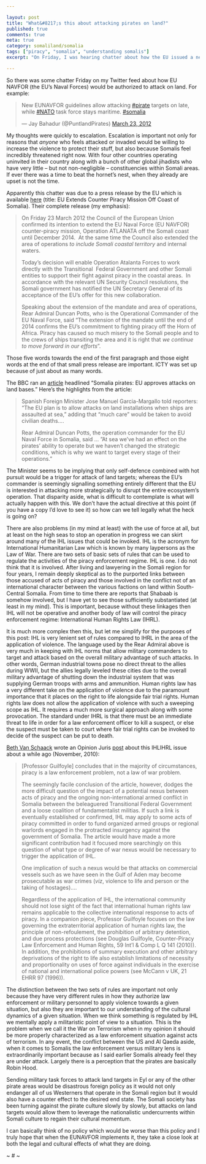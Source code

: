 ```yaml
---

layout: post
title: "What&#8217;s this about attacking pirates on land?"
published: true
comments: true
meta: true
category: somaliland/somalia
tags: ["piracy", "somalia", "understanding somalis"]
excerpt: "On Friday, I was hearing chatter about how the EU issued a new directive authorizing the EUNAVFOR to attack land targets. This is an awful idea that will have strategic and operational consequences - all of which that will be negative. In addition I have serious concerns as to the legality of the application of violence on land as a solution to the so called Piracy Problem."

---
```


So there was some chatter Friday on my Twitter feed about how EU NAVFOR (the EU’s Naval Forces) would be authorized to attack on land. For example:


> New EUNAVFOR guidelines allow attacking [#pirate][1] targets on late, while [#NATO][2] task force stays maritime. [#somalia][3]
>
> — Jay Bahadur (@PuntlandPirates) [March 23, 2012][4]


My thoughts were quickly to escalation. Escalation is important not only for reasons that *anyone* who feels attacked or invaded would be willing to increase the violence to protect their stuff, but also because Somalis feel incredibly threatened right now. With four other countries operating uninvited in their country along with a bunch of other global jihadists who have very little – but not non-negligible – constituencies within Somali areas. If ever there was a time to beat the hornet’s nest, when they already are upset is not the time.

Apparently this chatter was due to a press release by the EU which is available [here][6] (title: EU Extends Counter Piracy Mission Off Coast of Somalia). Their complete release (my emphasis):

> On Friday 23 March 2012 the Council of the European Union confirmed its intention to extend the EU Naval Force (EU NAVFOR) counter-piracy mission, Operation ATLANATA off the Somali coast until December 2014.  At the same time the Council also extended the area of operations *to include Somali coastal territory* and internal waters.
>
> Today’s decision will enable Operation Atalanta Forces to work directly with the Transitional  Federal Government and other Somali entities to support their fight against piracy in the coastal areas.  In accordance with the relevant UN Security Council resolutions, the Somali government has notified the UN Secretary General of its acceptance of the EU’s offer for this new collaboration.
>
> Speaking about the extension of the mandate and area of operations, Rear Admiral Duncan Potts, who is the Operational Commander of the EU Naval Force, said “The extension of the mandate until the end of 2014 confirms the EU’s commitment to fighting piracy off the Horn of Africa. Piracy has caused so much misery to the Somali people and to the crews of ships transiting the area and it is right that *we continue to move forward in our efforts*”.

Those five words towards the end of the first paragraph and those eight words at the end of that small press release are important. ICTY was set up because of just about as many words.

The BBC ran an [article][7] headlined “Somalia pirates: EU approves attacks on land bases.” Here’s the highlights from the article:

> Spanish Foreign Minister Jose Manuel Garcia-Margallo told reporters: “The EU plan is to allow attacks on land installations when ships are assaulted at sea,” adding that “much care” would be taken to avoid civilian deaths….
>
> Rear Admiral Duncan Potts, the operation commander for the EU Naval Force in Somalia, said … ”At sea we’ve had an effect on the pirates’ ability to operate but we haven’t changed the strategic conditions, which is why we want to target every stage of their operations.”

The Minister seems to be implying that only self-defence combined with hot pursuit would be a trigger for attack of land targets; whereas the EU’s commander is seemingly signalling something entirely different that the EU is interested in attacking more strategically to disrupt the entire ecosystem’s operation. That disparity aside, what is difficult to contemplate is what will actually happen with this. We don’t have the actual directive at this point (if you have a copy I’d love to see it) so how can we tell legally what the heck is going on?

There are also problems (in my mind at least) with the use of force at all, but at least on the high seas to stop an operation in progress we can skirt around many of the IHL issues that could be invoked. IHL is the acronym for International Humanitarian Law which is known by many laypersons as the Law of War. There are two sets of basic sets of rules that can be used to regulate the activities of the piracy enforcement regime. IHL is one. I do not think that it is involved. After living and lawyering in the Somali region for four years, I remain deeply skeptical as to the purported links between those accused of acts of piracy and those involved in the conflict not of an international character between the various factions on land within South-Central Somalia. From time to time there are reports that Shabaab is somehow involved, but I have yet to see those sufficiently substantiated (at least in my mind). This is important, because without these linkages then IHL will not be operative and another body of law will control the piracy enforcement regime: International Human Rights Law (IHRL).

It is much more complex then this, but let me simplify for the purposes of this post: IHL is very lenient set of rules compared to IHRL in the area of the application of violence. The language used by the Rear Admiral above is very much in keeping with IHL norms that allow military commanders to target and attack based on the overall military advantage of such attacks. In other words, German industrial towns pose no direct threat to the allies during WWII, but the allies legally leveled these cities due to the overall military advantage of shutting down the industrial system that was supplying German troops with arms and ammunition. Human rights law has a very different take on the application of violence due to the paramount importance that it places on the right to life alongside fair trial rights. Human rights law does not allow the application of violence with such a sweeping scope as IHL. It requires a much more surgical approach along with some provocation. The standard under IHRL is that there must be an immediate threat to life in order for a law enforcement officer to kill a suspect, or else the suspect must be taken to court where fair trial rights can be invoked to decide of the suspect can be put to death.

[Beth Van Schaack][8] wrote an Opinion Juris [post][9] about this IHLIHRL issue about a while ago (November, 2010):

> [Professor Guilfoyle] concludes that in the majority of circumstances, piracy is a law enforcement problem, not a law of war problem.
>
> The seemingly facile conclusion of the article, however, dodges the more difficult question of the impact of a potential nexus between acts of piracy and the ongoing non-international armed conflict in Somalia between the beleaguered Transitional Federal Government and a loose coalition of fundamentalist militias. If such a link is eventually established or confirmed, IHL may apply to some acts of piracy committed in order to fund organized armed groups or regional warlords engaged in the protracted insurgency against the government of Somalia. The article would have made a more significant contribution had it focused more searchingly on this question of what type or degree of war nexus would be necessary to trigger the application of IHL.
>
> One implication of such a nexus would be that attacks on commercial vessels such as we have seen in the Gulf of Aden may become prosecutable as war crimes (*viz*, violence to life and person or the taking of hostages)….
>
> Regardless of the application of IHL, the international community should not lose sight of the fact that international human rights law remains applicable to the collective international response to acts of piracy. In a companion piece, Professor Guilfoyle focuses on the law governing the extraterritorial application of human rights law, the principle of non-refoulement, the prohibition of arbitrary detention, and due process protections (see Douglas Guilfoyle, Counter-Piracy Law Enforcement and Human Rights, 59 Int’l & Comp L Q 141 (2010)). In addition, the prohibitions of summary execution and other arbitrary deprivations of the right to life also establish limitations of necessity and proportionality on uses of force against individuals in the exercise of national and international police powers (see McCann v UK, 21 EHRR 97 (1996)).

The distinction between the two sets of rules are important not only because they have very different rules in how they authorize law enforcement or military personnel to apply violence towards a given situation, but also they are important to our understanding of the cultural dynamics of a given situation. When we think something is regulated by IHL we mentally apply a militaristic point of view to a situation. This is the problem when we call it the War on Terrorism when in my opinion it should be more properly characterized as a law enforcement situation against acts of terrorism. In any event, the conflict between the US and Al Qaeda aside, when it comes to Somalis the law enforcement versus military lens is extraordinarily important because as I said earlier Somalis already feel they are under attack. Largely there is a perception that the pirates are basically Robin Hood.

Sending military task forces to attack land targets in Eyl or any of the other pirate areas would be disastrous foreign policy as it would not only endanger all of us Westerners that operate in the Somali region but it would also have a counter effect to the desired end state. The Somali society has been turning against the pirate culture slowly by slowly, but attacks on land targets would allow them to leverage the nationalistic undercurrents within Somali culture to regain their cultural momentum.

I can basically think of no policy which would be worse than this policy and I truly hope that when the EUNAVFOR implements it, they take a close look at both the legal and cultural effects of what they are doing.

~ # ~

 [1]: https://twitter.com/search/%23pirate
 [2]: https://twitter.com/search/%23NATO
 [3]: https://twitter.com/search/%23somalia
 [4]: https://twitter.com/PuntlandPirates/status/183275482962341888
 [6]: http://wsl.so/GUnMps "EU Extends Counter Piracy Mission Off Coast of Somalia"
 [7]: http://wsl.so/GUpBCV "Somalia pirates: EU approves attacks on land bases"
 [8]: http://wsl.so/GUtQyd "Beth Van Schaack"
 [9]: http://wsl.so/GY8mgp "A Response to Douglas Guilfoyle by Beth Van Schaack"
